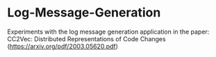 # Log-Message-Generation
Experiments with the log message generation application in the paper: CC2Vec: Distributed Representations of Code Changes (https://arxiv.org/pdf/2003.05620.pdf)
